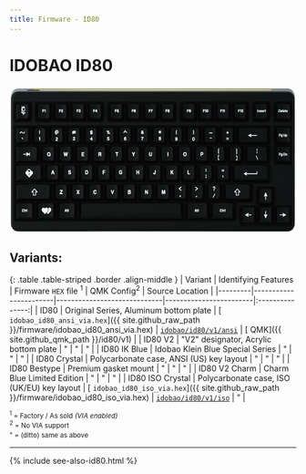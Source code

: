 ```yaml
---
title: Firmware - ID80
---
```


# IDOBAO ID80

<img src="../assets/img/idobao-id80.png" height="260" width="auto" style="display:block;margin-left:auto;margin-right:auto;">

## Variants:

{: .table .table-striped .border .align-middle }
| Variant | Identifying Features  | Firmware `HEX` file <sup>1</sup> | QMK Config<sup>2</sup> | Source Location |
|---------|-----------------------|-----------------------------|------------------------|:---------------:|
| ID80 | Original Series, Aluminum bottom plate | [<i class="fas fa-microchip"></i> `idobao_id80_ansi_via.hex`]({{ site.github_raw_path }}/firmware/idobao_id80_ansi_via.hex) | [<i class="fas fa-cog"></i> `idobao/id80/v1/ansi`](https://config.qmk.fm/#/idobao/id80/v1/ansi/LAYOUT) | [<i class="fab fa-github"></i> QMK]({{ site.github_qmk_path }}/id80/v1) |
| ID80 V2 | "V2" designator, Acrylic bottom plate | " | " | " |
| ID80 IK Blue | Idobao Klein Blue Special Series | " | " | " |
| ID80 Crystal | Polycarbonate case, ANSI (US) key layout | " | " | " |
| ID80 Bestype | Premium gasket mount | " | " | " |
| ID80 V2 Charm | Charm Blue Limited Edition  | " | " | " |
| ID80 ISO Crystal | Polycarbonate case, ISO (UK/EU) key layout | [<i class="fas fa-microchip"></i> `idobao_id80_iso_via.hex`]({{ site.github_raw_path }}/firmware/idobao_id80_iso_via.hex) | [<i class="fas fa-cog"></i> `idobao/id80/v1/iso`](https://config.qmk.fm/#/idobao/id80/v1/iso/LAYOUT_iso) | " |

<small class="text-muted"><sup>1</sup> = Factory / As sold *(VIA enabled)*<br>
<sup>2</sup> = <i class="fas fa-exclamation-triangle"></i> No VIA support<br>
" = (ditto) same as above</small>

---

{% include see-also-id80.html %}
